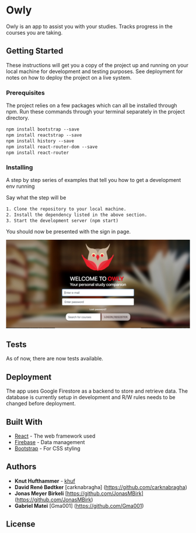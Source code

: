 # Owly

Owly is an app to assist you with your studies. Tracks progress in the courses you are taking.

## Getting Started

These instructions will get you a copy of the project up and running on your local machine for development and testing purposes. See deployment for notes on how to deploy the project on a live system.

### Prerequisites

The project relies on a few packages which can all be installed through npm. Run these commands through your terminal separately in the project directory.

```
npm install bootstrap --save
npm install reactstrap --save
npm install history --save
npm install react-router-dom --save
npm install react-router
```

### Installing

A step by step series of examples that tell you how to get a development env running

Say what the step will be

```
1. Clone the repository to your local machine.
2. Install the dependency listed in the above section.
3. Start the development server (npm start)
```

You should now be presented with the sign in page.

![alt text](https://github.com/khuf/owly-app/blob/master/docs/images/signin_preview.jpg)

## Tests

As of now, there are now tests available. 

## Deployment

The app uses Google Firestore as a backend to store and retrieve data. The database is currently setup in development and R/W rules needs to be changed before deployment. 

## Built With

* [React](https://reactjs.org/docs/getting-started.html) - The web framework used
* [Firebase](https://firebase.google.com/docs/) - Data management
* [Bootstrap](https://getbootstrap.com/docs/4.1/getting-started/contents/) - For CSS styling
## Authors

* **Knut Hufthammer** - [khuf](https://github.com/khuf)
* **David René Bødtker** [carknabragha] (https://github.com/carknabragha)
* **Jonas Meyer Birkeli** [https://github.com/JonasMBirk] (https://github.com/JonasMBirk) 
* **Gabriel Matei** [Gma001] (https://github.com/Gma001)

## License
